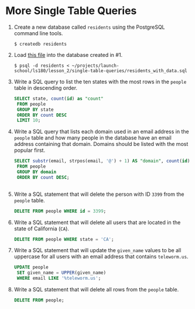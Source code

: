 # More Single Table Queries

1. Create a new database called `residents` using the PostgreSQL command line tools.

   ```shell
   $ createdb residents
   ```

   

2. Load [this file](https://raw.githubusercontent.com/launchschool/sql_course_data/master/sql-and-relational-databases/schema-data-and-sql/more-single-table-queries/residents_with_data.sql) into the database created in #1.

   ```shell
   $ psql -d residents < ~/projects/launch-school/ls180/lesson_2/single-table-queries/residents_with_data.sql
   ```

   

3. Write a SQL query to list the ten states with the most rows in the `people` table in descending order.

   ``` sql
   SELECT state, count(id) as "count"
   	FROM people
   	GROUP BY state
   	ORDER BY count DESC
   	LIMIT 10;

4. Write a SQL query that lists each domain used in an email address in the `people` table and how many people in the database have an email address containing that domain. Domains should be listed with the most popular first.

   ```sql
   SELECT substr(email, strpos(email, '@') + 1) AS "domain", count(id) as "count"
   	FROM people
   	GROUP BY domain
   	ORDER BY count DESC;
   	
   ```

   

5. Write a SQL statement that will delete the person with ID `3399` from the `people` table.

   ```sql
   DELETE FROM people WHERE id = 3399;
   ```

   

6. Write a SQL statement that will delete all users that are located in the state of California (`CA`).

   ```sql
   DELETE FROM people WHERE state = 'CA';
   ```

   

7. Write a SQL statement that will update the `given_name` values to be all uppercase for all users with an email address that contains `teleworm.us`.

   ```sql
   UPDATE people 
   	SET given_name = UPPER(given_name)
   	WHERE email LIKE '%teleworm.us';
   ```

   

8. Write a SQL statement that will delete all rows from the `people` table.

   ```sql
   DELETE FROM people;
   ```

   